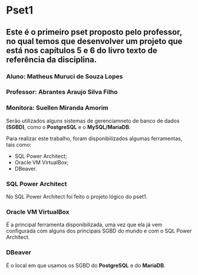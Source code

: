 # Pset1

## Este é o primeiro pset proposto pelo professor, no qual temos que desenvolver um projeto que está nos capítulos 5 e 6 do livro texto de referência da disciplina.

### Aluno: Matheus Muruci de Souza Lopes

### Professor: Abrantes Araujo Silva Filho

### Monitora: Suellen Miranda Amorim

Serão utilizados alguns sistemas de gerenciamneto de banco de dados **(SGBD)**, como o **PostgreSQL** e o **MySQL/MariaDB**.

Para realizar este trabalho, foram disponibilizados algumas ferramentas, tais como:

* SQL Power Architect;
* Oracle VM VirtualBox;
* DBeaver.

### SQL Power Architect

No SQL Power Architect foi feito o projeto lógico do pset1.

### Oracle VM VirtualBox

É a principal ferramenta disponibilizada, uma vez que ela já vem configurada com alguns dos principais SGBD do mundo e com o SQL Power Architect.

### DBeaver

É o local em que usamos os SGBD do **PostgreSQL** e do **MariaDB**.




